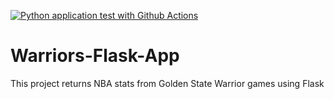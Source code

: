 [![Python application test with Github Actions](https://github.com/kaseymallette/Warriors-Flask-App/actions/workflows/main.yml/badge.svg)](https://github.com/kaseymallette/Warriors-Flask-App/actions/workflows/main.yml)

# Warriors-Flask-App
This project returns NBA stats from Golden State Warrior games using Flask

